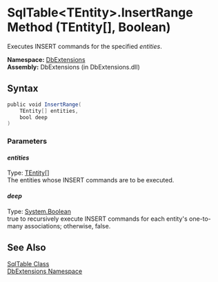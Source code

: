 SqlTable&lt;TEntity>.InsertRange Method (TEntity[], Boolean)
============================================================
Executes INSERT commands for the specified *entities*.

**Namespace:** [DbExtensions][1]  
**Assembly:** DbExtensions (in DbExtensions.dll)

Syntax
------

```csharp
public void InsertRange(
	TEntity[] entities,
	bool deep
)
```

### Parameters

#### *entities*
Type: [TEntity][2][]  
The entities whose INSERT commands are to be executed.

#### *deep*
Type: [System.Boolean][3]  
true to recursively execute INSERT commands for each entity's one-to-many associations; otherwise, false.


See Also
--------
[SqlTable<TEntity> Class][2]  
[DbExtensions Namespace][1]  

[1]: ../README.md
[2]: README.md
[3]: http://msdn.microsoft.com/en-us/library/a28wyd50
